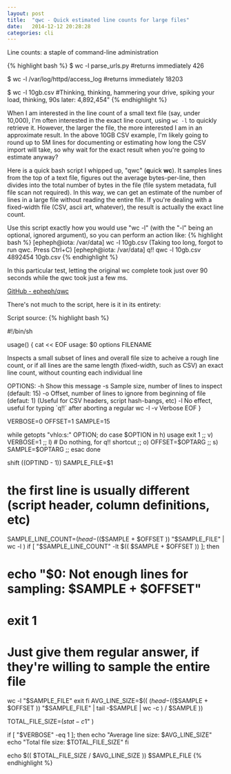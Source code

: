 ```yaml
---
layout: post
title:  "qwc - Quick estimated line counts for large files"
date:   2014-12-12 20:28:28
categories: cli
---
```

Line counts: a staple of command-line administration

{% highlight bash %}
$ wc -l parse_urls.py #returns immediately
426

$ wc -l /var/log/httpd/access_log #returns immediately
18203

$ wc -l 10gb.csv #Thinking, thinking, hammering your drive, spiking your load, thinking, 90s later:
4,892,454"
{% endhighlight %}

When I am interested in the line count of a small text file (say, under 10,000), I'm often interested in the exact line count, using `wc -l` to quickly retrieve it. However, the larger the file, the more interested I am in an approximate result. In the above 10GB CSV example, I'm likely going to round up to 5M lines for documenting or estimating how long the CSV import will take, so why wait for the exact result when you're going to estimate anyway?

Here is a quick bash script I whipped up, "qwc" (<b>q</b>uick <b>wc</b>). It samples lines from the top of a text file, figures out the average bytes-per-line, then divides into the total number of bytes in the file (file system metadata, full file scan not required). In this way, we can get an estimate of the number of lines in a large file without reading the entire file. If you're dealing with a fixed-width file (CSV, ascii art, whatever), the result is actually the exact line count.

Use this script exactly how you would use "wc -l" (with the "-l" being an optional, ignored argument), so you can perform an action like:
{% highlight bash %}
[epheph@iota: /var/data] wc -l 10gb.csv
(Taking too long, forgot to run qwc. Press Ctrl+C)
[epheph@iota: /var/data] q!!
qwc -l 10gb.csv
4892454 10gb.csv
{% endhighlight %}

In this particular test, letting the original wc complete took just over 90 seconds while the qwc took just a few ms.

[GitHub - epheph/qwc](https://github.com/epheph/qwc)

There's not much to the script, here is it in its entirety:

Script source:
{% highlight bash %}

#!/bin/sh

usage()
{
cat << EOF
usage: $0 options FILENAME

Inspects a small subset of lines and overall file size to acheive a rough line
count, or if all lines are the same length (fixed-width, such as CSV) an exact
line count, without counting each individual line

OPTIONS:
   -h      Show this message
   -s      Sample size, number of lines to inspect (default: 15)
   -o      Offset, number of lines to ignore from beginning of file (defaut: 1)
              (Useful for CSV headers, script hash-bangs, etc)
   -l      No effect, useful for typing \`q!!\` after aborting a regular wc -l
   -v      Verbose
EOF
}

VERBOSE=0
OFFSET=1
SAMPLE=15

while getopts "vhlo:s:" OPTION; do
   case $OPTION in
   h)
      usage
      exit 1
      ;;
   v)
      VERBOSE=1 ;;
   l)
      # Do nothing, for q!! shortcut
      ;;
   o)
      OFFSET=$OPTARG ;;
   s)
      SAMPLE=$OPTARG ;;
   esac
done

shift $(($OPTIND - 1))
SAMPLE_FILE=$1

# the first line is usually different (script header, column definitions, etc)
SAMPLE_LINE_COUNT=$( head -$(($SAMPLE + $OFFSET )) "$SAMPLE_FILE" | wc -l )
if [ "$SAMPLE_LINE_COUNT" -lt $(( $SAMPLE + $OFFSET )) ]; then
   # echo "$0: Not enough lines for sampling: $SAMPLE + $OFFSET"
   # exit 1
   # Just give them regular answer, if they're willing to sample the entire file
   wc -l "$SAMPLE_FILE"
   exit
fi
AVG_LINE_SIZE=$(( $( head -$(($SAMPLE + $OFFSET )) "$SAMPLE_FILE" | tail -$SAMPLE | wc -c ) / $SAMPLE ))

TOTAL_FILE_SIZE=$( stat -c %s "$1" )

if [ "$VERBOSE" -eq 1 ]; then
   echo "Average line size: $AVG_LINE_SIZE"
   echo "Total file size: $TOTAL_FILE_SIZE"
fi

echo $(( $TOTAL_FILE_SIZE / $AVG_LINE_SIZE )) $SAMPLE_FILE
{% endhighlight %}
